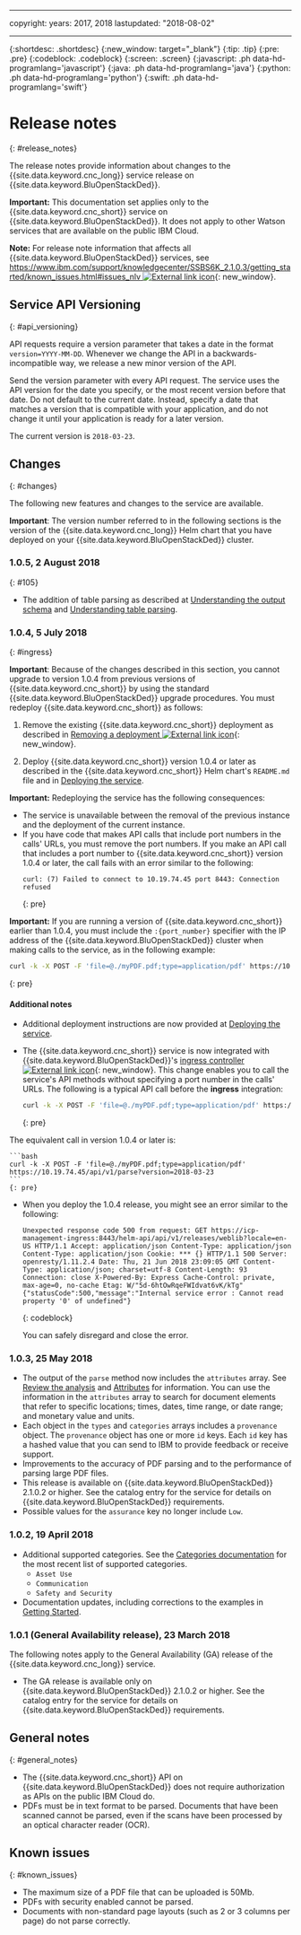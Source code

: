 
---

copyright:
  years: 2017, 2018
lastupdated: "2018-08-02"

---

{:shortdesc: .shortdesc}
{:new_window: target="_blank"}
{:tip: .tip}
{:pre: .pre}
{:codeblock: .codeblock}
{:screen: .screen}
{:javascript: .ph data-hd-programlang='javascript'}
{:java: .ph data-hd-programlang='java'}
{:python: .ph data-hd-programlang='python'}
{:swift: .ph data-hd-programlang='swift'}

# Release notes
{: #release_notes}

The release notes provide information about changes to the {{site.data.keyword.cnc_long}} service release on {{site.data.keyword.BluOpenStackDed}}.

**Important:** This documentation set applies only to the {{site.data.keyword.cnc_short}} service on {{site.data.keyword.BluOpenStackDed}}. It does not apply to other Watson services that are available on the public IBM Cloud.

**Note:** For release note information that affects all {{site.data.keyword.BluOpenStackDed}} services, see [https://www.ibm.com/support/knowledgecenter/SSBS6K_2.1.0.3/getting_started/known_issues.html#issues_nlv ![External link icon](../../icons/launch-glyph.svg "External link icon")](https://www.ibm.com/support/knowledgecenter/SSBS6K_2.1.0.3/getting_started/known_issues.html#issues_nlv){: new_window}.

## Service API Versioning
{: #api_versioning}

API requests require a version parameter that takes a date in the format `version=YYYY-MM-DD`. Whenever we change the API in a backwards-incompatible way, we release a new minor version of the API.

Send the version parameter with every API request. The service uses the API version for the date you specify, or the most recent version before that date. Do not default to the current date. Instead, specify a date that matches a version that is compatible with your application, and do not change it until your application is ready for a later version.

The current version is `2018-03-23`.

## Changes
{: #changes}

The following new features and changes to the service are available.

**Important**: The version number referred to in the following sections is the version of the {{site.data.keyword.cnc_long}} Helm chart that you have deployed on your {{site.data.keyword.BluOpenStackDed}} cluster.

### 1.0.5, 2 August 2018
{: #105}

  - The addition of table parsing as described at [Understanding the output schema](/docs/services/compare-and-comply/schema.html#output_schema) and [Understanding table parsing](/docs/services/compare-and-comply/tables.html#understanding_tables).


### 1.0.4, 5 July 2018
{: #ingress}

**Important**: Because of the changes described in this section, you cannot upgrade to version 1.0.4 from previous versions of {{site.data.keyword.cnc_short}} by using the standard {{site.data.keyword.BluOpenStackDed}} upgrade procedures. You must redeploy {{site.data.keyword.cnc_short}} as follows:

1.  Remove the existing {{site.data.keyword.cnc_short}} deployment as described in [Removing a deployment ![External link icon](../../icons/launch-glyph.svg "External link icon")](https://www.ibm.com/support/knowledgecenter/SSBS6K_2.1.0.3/manage_applications/remove_app.html){: new_window}.

1.  Deploy {{site.data.keyword.cnc_short}} version 1.0.4 or later as described in the {{site.data.keyword.cnc_short}} Helm chart's `README.md` file and in [Deploying the service](/docs/services/compare-and-comply/deploy.html).

**Important:** Redeploying the service has the following consequences:

- The service is unavailable between the removal of the previous instance and the deployment of the current instance.
- If you have code that makes API calls that include port numbers in the calls' URLs, you must remove the port numbers. If you make an API call that includes a port number to {{site.data.keyword.cnc_short}} version 1.0.4 or later, the call fails with an error similar to the following:
  ```
  curl: (7) Failed to connect to 10.19.74.45 port 8443: Connection refused
  ```
  {: pre}

**Important:** If you are running a version of {{site.data.keyword.cnc_short}} earlier than 1.0.4, you must include the `:{port_number}` specifier with the IP address of the {{site.data.keyword.BluOpenStackDed}} cluster when making calls to the service, as in the following example:
```bash
curl -k -X POST -F 'file=@./myPDF.pdf;type=application/pdf' https://10.19.74.45:8443/api/v1/parse?version=2018-03-23
```
{: pre}

#### Additional notes

-   Additional deployment instructions are now provided at [Deploying the service](/docs/services/compare-and-comply/deploy.html).
-   The {{site.data.keyword.cnc_short}} service is now integrated with {{site.data.keyword.BluOpenStackDed}}'s [ingress controller ![External link icon](../../icons/launch-glyph.svg "External link icon")](https://www.ibm.com/support/knowledgecenter/SSBS6K_2.1.0.3/getting_started/components.html){: new_window}. This change enables you to call the service's API methods without specifying a port number in the calls' URLs. The following is a typical API call before the **ingress** integration:

    ```bash
    curl -k -X POST -F 'file=@./myPDF.pdf;type=application/pdf' https://10.19.74.45:8443/api/v1/parse?version=2018-03-23
    ```
    {: pre}

  The equivalent call in version 1.0.4 or later is:

    ```bash
    curl -k -X POST -F 'file=@./myPDF.pdf;type=application/pdf' https://10.19.74.45/api/v1/parse?version=2018-03-23
    ```
    {: pre}

- When you deploy the 1.0.4 release, you might see an error similar to the following:

    ```
    Unexpected response code 500 from request: GET https://icp-management-ingress:8443/helm-api/api/v1/releases/weblib?locale=en-US HTTP/1.1 Accept: application/json Content-Type: application/json Content-Type: application/json Cookie: *** {} HTTP/1.1 500 Server: openresty/1.11.2.4 Date: Thu, 21 Jun 2018 23:09:05 GMT Content-Type: application/json; charset=utf-8 Content-Length: 93 Connection: close X-Powered-By: Express Cache-Control: private, max-age=0, no-cache Etag: W/"5d-6htOwRqeFWIdvat6vK/kTg" {"statusCode":500,"message":"Internal service error : Cannot read property '0' of undefined"}
    ```
    {: codeblock}

    You can safely disregard and close the error.

### 1.0.3, 25 May 2018

- The output of the `parse` method now includes the `attributes` array. See [Review the analysis](/docs/services/compare-and-comply/getting-started.html#review_analysis) and [Attributes](/docs/services/compare-and-comply/parsing.html#attributes) for information. You can use the information in the `attributes` array to search for document elements that refer to specific locations; times, dates, time range, or date range; and monetary value and units.
- Each object in the `types` and `categories` arrays includes a `provenance` object. The `provenance` object has one or more `id` keys. Each `id` key has a hashed value that you can send to IBM to provide feedback or receive support.
- Improvements to the accuracy of PDF parsing and to the performance of parsing large PDF files.
- This release is available on {{site.data.keyword.BluOpenStackDed}} 2.1.0.2 or higher. See the catalog entry for the service for details on {{site.data.keyword.BluOpenStackDed}} requirements.
- Possible values for the `assurance` key no longer include `Low`.

### 1.0.2, 19 April 2018

- Additional supported categories. See the [Categories documentation](/docs/services/compare-and-comply/parsing.html#contract_categories) for the most recent list of supported categories.
    - `Asset Use`
    - `Communication`
    - `Safety and Security`
-  Documentation updates, including corrections to the examples in [Getting Started](/docs/services/compare-and-comply/getting-started.html).

### 1.0.1 (General Availability release), 23 March 2018

The following notes apply to the General Availability (GA) release of the {{site.data.keyword.cnc_long}} service.

- The GA release is available only on {{site.data.keyword.BluOpenStackDed}} 2.1.0.2 or higher. See the catalog entry for the service for details on {{site.data.keyword.BluOpenStackDed}} requirements.

## General notes
{: #general_notes}

- The {{site.data.keyword.cnc_short}} API on {{site.data.keyword.BluOpenStackDed}} does not require authorization as APIs on the public IBM Cloud do.
 - PDFs must be in text format to be parsed. Documents that have been scanned cannot be parsed, even if the scans have been processed by an optical character reader (OCR).

## Known issues
{: #known_issues}

- The maximum size of a PDF file that can be uploaded is 50Mb.
- PDFs with security enabled cannot be parsed.
- Documents with non-standard page layouts (such as 2 or 3 columns per page) do not parse correctly.
